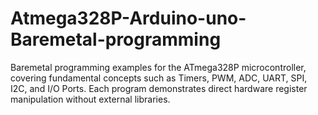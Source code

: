 # Atmega328P-Arduino-uno-Baremetal-programming
Baremetal programming examples for the ATmega328P microcontroller, covering fundamental concepts such as Timers, PWM, ADC, UART, SPI, I2C, and I/O Ports. Each program demonstrates direct hardware register manipulation without external libraries.
